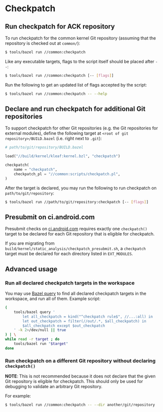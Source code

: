 # Checkpatch

## Run checkpatch for ACK repository

To run checkpatch for the common kernel Git repository
(assuming that the repository is checked out at `common/`):

```sh
$ tools/bazel run //common:checkpatch
```

Like any executable targets, flags to the script itself should be placed
after `--`:

```sh
$ tools/bazel run //common:checkpatch [-- [flags]]
```

Run the following to get an updated list of flags accepted by the script:

```sh
$ tools/bazel run //common:checkpatch -- --help
```

## Declare and run checkpatch for additional Git repositories

To support checkpatch for other Git repositories (e.g. the
Git repositories for external modules), define the following target
at `<root of git repository>/BUILD.bazel` (i.e. right next to `.git`):

```python
# path/to/git/repository/BUILD.bazel

load("//build/kernel/kleaf:kernel.bzl", "checkpatch")

checkpatch(
    name = "checkpatch",
    checkpatch_pl = "//common:scripts/checkpatch.pl",
)
```

After the target is declared, you may run the following
to run checkpatch on `path/to/git/repository`:

```sh
$ tools/bazel run //path/to/git/repository:checkpatch [-- [flags]]
```

## Presubmit on ci.android.com

Presubmit checks on [ci.android.com](http://ci.android.com) requires
exactly one `checkpatch()` target to be declared for each Git repository that
is eligible for checkpatch.

If you are migrating from
`build/kernel/static_analysis/checkpatch_presubmit.sh`, a `checkpatch` target
must be declared for each directory listed in `EXT_MODULES`.

## Advanced usage

### Run all declared checkpatch targets in the workspace

You may use [Bazel query](https://bazel.build/query/guide) to find all declared
checkpatch targets in the workspace, and run all of them. Example script:

```sh
(
    tools/bazel query '
        let all_checkpatch = kind("^checkpatch rule$", //...:all) in
        let out_checkpatch = filter(//out/.*, $all_checkpatch) in
        $all_checkpatch except $out_checkpatch
    ' -k 2>/dev/null || true
) | \
while read -r target ; do
    tools/bazel run "$target"
done
```

### Run checkpatch on a different Git repository without declaring `checkpatch()`

**NOTE**: This is not recommended because it does not declare that the
given Git repository is eligible for checkpatch. This should only be used
for debugging to validate an arbitrary Git repository.

For example:

```sh
$ tools/bazel run //common:checkpatch -- --dir another/git/repository
```
